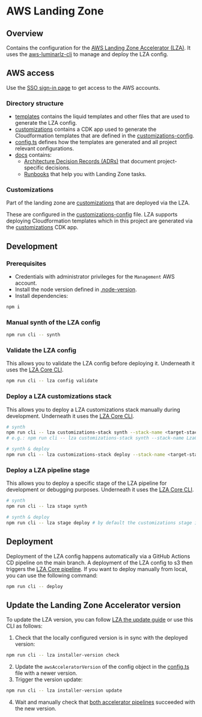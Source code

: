 # AWS Landing Zone

## Overview

Contains the configuration for the [AWS Landing Zone Accelerator (LZA)](https://awslabs.github.io/landing-zone-accelerator-on-aws/latest/).
It uses the [aws-luminarlz-cli](https://github.com/superluminar-io/aws-luminarlz-cli)
to manage and deploy the LZA config.

## AWS access

Use the [SSO sign-in page](https://<<AWS_IDENTITY_STORE_ID>>.awsapps.com/start) to get access to the AWS accounts.

### Directory structure

* [templates](templates) contains the liquid templates and other files that are used to generate the LZA config.
* [customizations](customizations) contains a CDK app used to generate the Cloudformation templates that are defined in the [customizations-config](templates/customizations-config.yaml.liquid).
* [config.ts](config.ts) defines how the templates are generated and all project relevant configurations.
* [docs](docs) contains:
  * [Architecture Decision Records (ADRs)](docs/adrs) that document project-specific decisions.
  * [Runbooks](docs/runbooks) that help you with Landing Zone tasks.

### Customizations

Part of the landing zone are [customizations](https://docs.aws.amazon.com/solutions/latest/landing-zone-accelerator-on-aws/customizing-the-solution.html)
that are deployed via the LZA.

These are configured in the [customizations-config](templates/customizations-config.yaml.liquid) file.
LZA supports deploying Cloudformation templates
which in this project are generated via the [customizations](customizations/bin/customizations.ts) CDK app.

## Development

### Prerequisites

* Credentials with administrator privileges for the `Management` AWS account.
* Install the node version defined in [.node-version](.node-version).
* Install dependencies:
```bash
npm i
```

### Manual synth of the LZA config

```bash
npm run cli -- synth
```

### Validate the LZA config

This allows you to validate the LZA config before deploying it.
Underneath it uses the [LZA Core CLI](https://awslabs.github.io/landing-zone-accelerator-on-aws/latest/developer-guide/scripts/#core-cli).

```bash
npm run cli -- lza config validate
```

### Deploy a LZA customizations stack

This allows you to deploy a LZA customizations stack manually during development.
Underneath it uses the [LZA Core CLI](https://awslabs.github.io/landing-zone-accelerator-on-aws/latest/developer-guide/scripts/#core-cli).

```bash
# synth
npm run cli -- lza customizations-stack synth --stack-name <target-stack-name> --account-id <target-account-id>
# e.g.: npm run cli -- lza customizations-stack synth --stack-name LzaCustomization-AwsAcceleratorPipeline --account-id <<AWS_MANAGEMENT_ACCOUNT_ID>>

# synth & deploy
npm run cli -- lza customizations-stack deploy --stack-name <target-stack-name> --account-id <target-account-id>
```

### Deploy a LZA pipeline stage

This allows you to deploy a specific stage of the LZA pipeline for development or debugging purposes.
Underneath it uses the [LZA Core CLI](https://awslabs.github.io/landing-zone-accelerator-on-aws/latest/developer-guide/scripts/#core-cli).

```bash
# synth
npm run cli -- lza stage synth

# synth & deploy
npm run cli -- lza stage deploy # by default the customizations stage is deployed
```

## Deployment

Deployment of the LZA config happens automatically via a GitHub Actions CD pipeline on the main branch.
A deployment of the LZA config to s3 then triggers the [LZA Core pipeline](https://docs.aws.amazon.com/solutions/latest/landing-zone-accelerator-on-aws/awsaccelerator-pipeline.html).
If you want to deploy manually from local, you can use the following command:

```bash
npm run cli -- deploy
```

## Update the Landing Zone Accelerator version

To update the LZA version,
you can follow [LZA the update guide](https://docs.aws.amazon.com/solutions/latest/landing-zone-accelerator-on-aws/update-the-solution.html)
or use this CLI as follows:

1. Check that the locally configured version is in sync with the deployed version:
```bash
npm run cli -- lza installer-version check
```
2. Update the `awsAcceleratorVersion` of the config object in the [config.ts](config.ts) file with a newer version.
3. Trigger the version update:
```bash
npm run cli -- lza installer-version update
```
4. Wait and manually check that [both accelerator pipelines](https://console.aws.amazon.com/codesuite/codepipeline/pipelines?pipelines-meta=eyJmIjp7InRleHQiOiJBV1NBY2NlbGVyYXRvciJ9LCJzIjp7InByb3BlcnR5IjoidXBkYXRlZCIsImRpcmVjdGlvbiI6LTF9LCJuIjozMCwiaSI6MH0) succeeded with the new version.